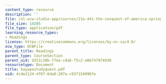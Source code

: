 ```yaml
---
content_type: resource
description: ''
file: /ol-ocw-studio-app/courses/21a-441-the-conquest-of-america-spring-2004/4cde21244f876da0207ac937154096fe_kayapostudyquest.pdf
file_size: 14205
file_type: application/pdf
learning_resource_types:
- Readings
license: https://creativecommons.org/licenses/by-nc-sa/4.0/
ocw_type: OCWFile
parent_title: Readings
parent_type: CourseSection
parent_uid: d351c30b-77ea-cda6-f5c2-a0b747974938
resourcetype: Document
title: kayapostudyquest.pdf
uid: 4cde2124-4f87-6da0-207a-c937154096fe
---
```

